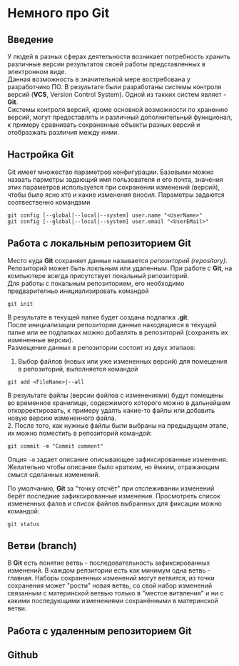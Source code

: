# Немного про Git

## Введение
У людей в разных сферах деятельности возникает потребность хранить различные версии результатов своей работы представленных в электронном виде.  
Данная возможность в значительной мере востребована у разработчико ПО. В результате были разработаны системы контроля версий (**VCS**, Version Control System). Одной из такких систем являет - **Git**.  
Системы контроля версий, кроме основной возможности по хранению версий, могут предоставлять и различный дополнительный функционал, к примеру сравнивать сохраненные объекты разных версий и отобразжать различия между ними.

## Настройка Git
Git имеет множество параметров конфигурации. Базовыми можно назвать парметры задающий имя пользователя и его почта, значения этих параметров используется при сохранении изменений (версий), чтобы было ясно кто и какие изменения вносил. Параметры задаются соотвественно командами
```
git config [--global|--local|--system] user.name "<UserName>"
git config [--global|--local|--system] user.email "<UserEMail>"
```

## Работа с локальным репозиторием Git
Место куда **Git** сохраняет данные называется *репозиторий (repository)*. Репозиторий может быть локльным или удаленным. При работе с **Git**, на компьютере всегда присутствует локальный репозиторий.  
Для работы с локальным репозиторием, его необходимо предварителньо инициализировать командой
```
git init
```
В результате в текущей папке будет создана подпапка **.git**.  
После инициализации репозитория данные находящиеся в текущей папке или ее подпапках можно добавлять в репозиторий (сохранять их измененные версии).  
Размещение данных в репозитории состоит из двух этапаов:  
 1. Выбор файлов (новых или уже измененных версий) для помещения в репозиторий, выполняется командой
```
git add <FileName>|--all
```
В результате файлы (версии файлов с изменениями) будут помещены во временное хранилище, содержимого которого можно в дальнейшем откорректировать, к примеру удалть какие-то файлы или добавить новую версию измененного файла.  
 2. После того, как нужные файлы были выбраны на предыдущем этапе, их можно поместить в репозиторий командой:
```
git commit -m "Commit comment"
```
Опция `-m` задает описание описывающее зафиксированные изменения. Желательно чтобы описание было кратким, но ёмким, отражающим смысл сделанных изменений.  

По умолчанию, **Git** за "точку отсчёт" при отслеживании изменений берёт последние зафиксированные изменения. Просмотреть список измененных фалов и список файлов выбранных для фиксации можно командой:
```
git status
```
## Ветви (branch)
В **Git** есть понятие ветвь - последовательность зафиксированных изменений. В каждом репзитории есть как минимум одна ветвь - главная. Наборы сохраненных изменений могут ветвится, из точки сохранения может "рости" новая ветвь, со свой набор изменений связанным с материнской ветвью только в "местое витвления" и ни с какими последующими изменениями сохранёнными в материнской ветви.

## Работа с удаленным репозиторием Git


## Github


